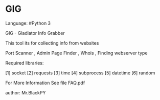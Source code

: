 # GIG
Language: #Python 3

GIG - Gladiator Info Grabber

This tool its for collecting info from websites

Port Scanner ,
Admin Page Finder ,
Whois ,
Finding webserver type 

Required libraries:

[1] socket 
[2] requests 
[3] time 
[4] subprocess 
[5] datetime
[6] random

For More Information See file FAQ.pdf

author: Mr.BlackPY
